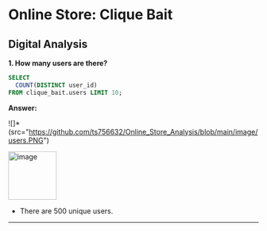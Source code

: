 # Online Store: Clique Bait

## Digital Analysis

**1. How many users are there?**

````sql
SELECT 
  COUNT(DISTINCT user_id)
FROM clique_bait.users LIMIT 10;
````

**Answer:**

![]*(src="https://github.com/ts756632/Online_Store_Analysis/blob/main/image/users.PNG")

<img width="97" alt="image" src="https://github.com/ts756632/Online_Store_Analysis/blob/main/image/users.PNG">

- There are 500 unique users.

***
